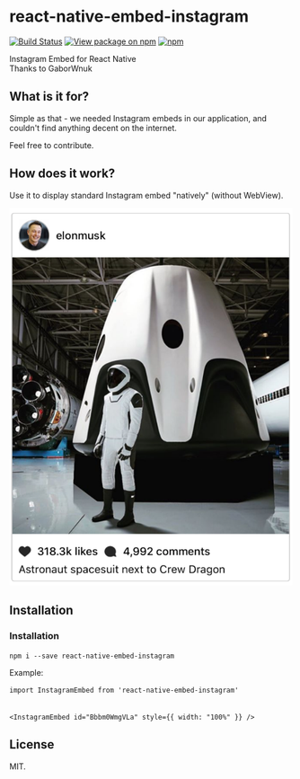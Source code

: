 # react-native-embed-instagram
[![Build Status](https://travis-ci.org/kobidl/react-native-instagram-embed.svg?branch=master)](https://travis-ci.org/kobidl/react-native-embed-instagram) [![View package on npm](https://img.shields.io/npm/v/react-native-instagram-embed.svg?maxAge=2592000&style=flat-square)](https://www.npmjs.com/package/react-native-embed-instagram) [![npm](https://img.shields.io/npm/dm/react-native-instagram-embed.svg?maxAge=2592000&style=flat-square)](https://www.npmjs.com/package/react-native-embed-instagram)

Instagram Embed for React Native  
Thanks to GaborWnuk

## What is it for?
Simple as that - we needed Instagram embeds in our application, and couldn't find anything decent on the internet.

Feel free to contribute.

## How does it work?

Use it to display standard Instagram embed "natively" (without WebView).

![Screenshot](https://github.com/GaborWnuk/react-native-instagram-embed/raw/master/screenshots/screenshot001.png)

## Installation

### Installation

```
npm i --save react-native-embed-instagram
```

Example:

```
import InstagramEmbed from 'react-native-embed-instagram'  


<InstagramEmbed id="Bbbm0WmgVLa" style={{ width: "100%" }} />
```

## License
MIT.
